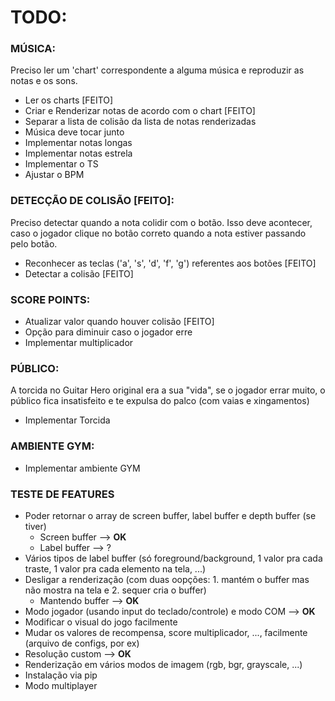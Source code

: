 # TODO:

### MÚSICA:
Preciso ler um 'chart' correspondente a alguma música e reproduzir as notas e os sons.
- Ler os charts [FEITO]
- Criar e Renderizar notas de acordo com o chart [FEITO]
- Separar a lista de colisão da lista de notas renderizadas
- Música deve tocar junto
- Implementar notas longas
- Implementar notas estrela
- Implementar o TS
- Ajustar o BPM

### DETECÇÃO DE COLISÃO [FEITO]:
Preciso detectar quando a nota colidir com o botão. Isso deve acontecer, caso o jogador clique no botão correto quando a nota estiver passando pelo botão.
- Reconhecer as teclas ('a', 's', 'd', 'f', 'g') referentes aos botões [FEITO] 
- Detectar a colisão [FEITO]

### SCORE POINTS:
- Atualizar valor quando houver colisão [FEITO]
- Opção para diminuir caso o jogador erre
- Implementar multiplicador

### PÚBLICO:
A torcida no Guitar Hero original era a sua "vida", se o jogador errar muito, o público fica insatisfeito e te expulsa do palco (com vaias e xingamentos)
- Implementar Torcida

### AMBIENTE GYM:
- Implementar ambiente GYM

### TESTE DE FEATURES
- Poder retornar o array de screen buffer, label buffer e depth buffer (se tiver)
    - Screen buffer --> **OK**
    - Label buffer --> ?
- Vários tipos de label buffer (só foreground/background, 1 valor pra cada traste, 1 valor pra cada elemento na tela, ...)
- Desligar a renderização (com duas oopções: 1. mantém o buffer mas não mostra na tela e 2. sequer cria o buffer)
    - Mantendo buffer --> **OK**
- Modo jogador (usando input do teclado/controle) e modo COM --> **OK**
- Modificar o visual do jogo facilmente
- Mudar os valores de recompensa, score multiplicador, ..., facilmente (arquivo de configs, por ex)
- Resolução custom --> **OK**
- Renderização em vários modos de imagem (rgb, bgr, grayscale, ...)
- Instalação via pip
- Modo multiplayer


<!-- - [Subreddit do Clone Hero](https://www.reddit.com/r/CloneHero/comments/7caylm/how_to_install_clone_hero_and_all_the_files_you/) -->
<!-- - [Lista de músicas para download](https://docs.google.com/spreadsheets/d/13B823ukxdVMocowo1s5XnT3tzciOfruhUVePENKc01o/htmlview?usp=drive_web) -->
